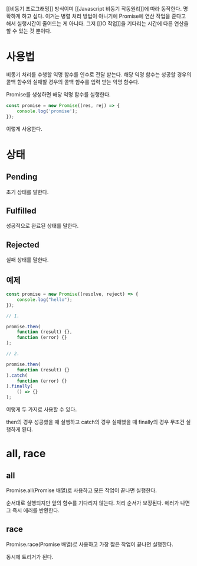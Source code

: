 [[비동기 프로그래밍]] 방식이며
[[Javascript 비동기 작동원리]]에 따라 동작한다.
명확하게 하고 싶다.
이거는 병렬 처리 방법이 아니기에
Promise에 연산 작업을 준다고 해서 실행시간이 줄어드는 게 아니다.
그저 [[IO 작업]]을 기다리는 시간에 다른 연산을 할 수 있는 것 뿐이다.

# 사용법
비동기 처리를 수행할 익명 함수를 인수로 전달 받는다.
해당 익명 함수는 성공할 경우의 콜백 함수와 실패할 경우의 콜백 함수를 입력 받는 익명 함수다.

Promise를 생성하면 해당 익명 함수를 실행한다.

```javascript
const promise = new Promise((res, rej) => { 
	console.log('promise');
});
```

이렇게 사용한다.

# 상태

## Pending
초기 상태를 말한다.

## Fulfilled
성공적으로 완료된 상태를 말한다.

## Rejected
실패 상태를 말한다.

## 예제

```javascript
const promise = new Promise((resolve, reject) => {
	console.log("hello");
});

// 1.

promise.then(
	function (result) {},
	function (error) {}
);

// 2.

promise.then(
	function (result) {}
).catch(
	function (error) {}
).finally(
	() => {}
);
```

이렇게 두 가지로 사용할 수 있다.

then의 경우 성공했을 때 실행하고
catch의 경우 실패했을 때
finally의 경우 무조건 실행하게 된다.


# all, race

## all
Promise.all(Promise 배열)로 사용하고 모든 작업이 끝나면 실행한다.

순서대로 실행되지만 앞의 함수를 기다리지 않는다.
처리 순서가 보장된다.
에러가 나면 그 즉시 에러를 반환한다.

## race
Promise.race(Promise 배열)로 사용하고 가장 짧은 작업이 끝나면 실행한다.

동시에 트리거가 된다.
